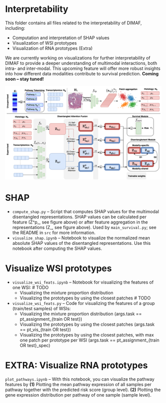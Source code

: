 # Interpretability 

This folder contains all files related to the interpretability of DIMAF, including:
- Computation and interpretation of SHAP values
- Visualization of WSI prototypes
- Visualization of RNA prototypes (Extra)

We are currently working on visualizations for further interpretability of DIMAF to provide a deeper understanding of multimodal interactions, both intra- and inter-modal. This upcoming feature will offer more robust insights into how different data modalities contribute to survival prediction. **Coming soon – stay tuned!**

![Overview of DIMAF](../../docs/dimaf.png)

# SHAP
- `compute_shap.py` – Script that computes SHAP values for the multimodal disentangled representations. SHAP values can be calculated per feature (Z^p_, see figure above) or after feature aggregation in the representations (Z_, see figure above). Used by `main_survival.py`; see the README in `src` for more information.
- `visualize_shap.ipynb` – Notebook to visualize the normalized mean absolute SHAP values of the disentangled representations. Use this notebook after computing the SHAP values.

# Visualize WSI prototypes
- `visualize_wsi_feats.ipynb` – Notebook for visualizing the features of one WSI: # TODO
    - Visualizing the mixture proportion distribution
    - Visualizing the prototypes by using the closest patches # TODO
- `visualize_wsi_feats.py` – Code for visualizing the features of a group (train/test samples) of WSIs:
    - Visualizing the mixture proportion distribution (args.task == pt_assignment_{train OR test})
    - Visualizing the prototypes by using the closest patches (args.task == pt_vis_{train OR test})
    - Visualizing the prototypes by using the closest patches, with max one patch per prototype per WSI (args.task == pt_assignment_{train OR test}_spec)


# EXTRA: Visualize RNA prototypes
`plot_pathways.ipynb` – With this notebook, you can visualize the pathway features by
**(1)**  Plotting the mean pathway expression of all samples per pathway together with the predicted risk score (group level).
**(2)**  Plotting the gene expression distribution per pathway of one sample (sample level).